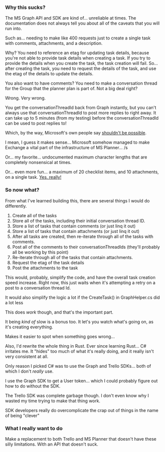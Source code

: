 ### Why this sucks?

The MS Graph API and SDK are kind of... unreliable at times. The documentation does
not always tell you about all of the caveats that you will run into.

Such as... needing to make like 400 requests just to create a single task with comments,
attachments, and a description.

Why? You need to reference an etag for updating task details, because you're not able
to provide task details when creating a task. If you try to provide the details when you
create the task, the task creation will fail. So... after creating the task, you need
to request the details of the task, and use the etag of the details to update the details.

You also want to have comments? You need to make a conversation thread for the Group
that the planner plan is part of. Not a big deal right? 

Wrong. Very wrong.

You get the conversationThreadId back from Graph instantly, but you can't always use
that conversationThreadId to post more replies to right away. It can take up to 5 minutes
(from my testing) before the conversationThreadId can be used to post replies to!

Which, by the way, Microsoft's own people say [shouldn't be possible](https://learn.microsoft.com/en-us/answers/questions/1499714/why-does-a-request-to-a-conversation-thread-reply).

I mean, I guess it makes sense... Microsoft somehow managed to make Exchange a vital part of the infrastructure of MS Planner... /s

Or... my favorite... undocumented maximum character lengths that are completely nonsensical at times.

Or... even more fun... a maximum of 20 checklist items, and 10 attachments, on a single task. [Yes, really!](https://learn.microsoft.com/en-us/office365/planner/planner-limits)


### So now what?

From what I've learned building this, there are several things I would do differently.

1. Create all of the tasks
2. Store all of the tasks, including their initial conversation thread ID.
3. Store a list of tasks that contain comments (or just linq it out)
4. Store a list of tasks that contain attachments (or just linq it out)
5. After all tasks are created, then re-iterate through all of the tasks with comments.
6. Post all of the comments to their conversationThreadIds (they'll probably all be working by this point)
7. Re-iterate through all of the tasks that contain attachments.
8. Request the etag of the task details
9. Post the attachments to the task

This would, probably, simplify the code, and have the overall task creation speed increase.
Right now, this just waits when it's attempting a retry on a post to a conversation thread Id.

It would also simplify the logic a lot if the CreateTask() in GraphHelper.cs did a lot less

This does *work* though, and that's the important part. 

It being *kind of* slow is a bonus too. It let's you watch what's going on, as it's creating everything.

Makes it easier to spot when something goes wrong...




Also, I'd rewrite the whole thing in Rust. Ever since learning Rust... C# irritates me.
It "hides" too much of what it's really doing, and it really isn't very consistent at all.

Only reason I picked C# was to use the Graph and Trello SDKs... both of which I don't *really* use.

I use the Graph SDK to get a User token... which I could probably figure out how to do without the SDK.

The Trello SDK was complete garbage though. I don't even know why I wasted my time trying to make that thing work.

SDK developers really do overcomplicate the crap out of things in the name of being "clever"


### What I really want to do

Make a replacement to both Trello and MS Planner that doesn't have these silly limitations. With an API that doesn't suck.
